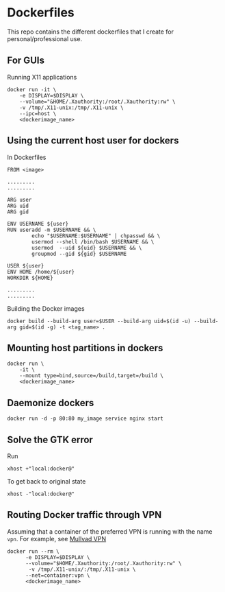 # Dockerfiles

This repo contains the different dockerfiles that I create for personal/professional use.

## For GUIs

Running X11 applications

```
docker run -it \
 	-e DISPLAY=$DISPLAY \
	--volume="&HOME/.Xauthority:/root/.Xauthority:rw" \
	-v /tmp/.X11-unix:/tmp/.X11-unix \
	--ipc=host \
	<dockerimage_name>
```

## Using the current host user for dockers

In Dockerfiles

```
FROM <image>

.........
.........

ARG user
ARG uid
ARG gid

ENV USERNAME ${user}
RUN useradd -m $USERNAME && \
        echo "$USERNAME:$USERNAME" | chpasswd && \
        usermod --shell /bin/bash $USERNAME && \
        usermod  --uid ${uid} $USERNAME && \
        groupmod --gid ${gid} $USERNAME

USER ${user}
ENV HOME /home/${user}
WORKDIR ${HOME}

.........
.........
```

Building the Docker images

```
docker build --build-arg user=$USER --build-arg uid=$(id -u) --build-arg gid=$(id -g) -t <tag_name> .
```

## Mounting host partitions in dockers

```
docker run \
	-it \
	--mount type=bind,source=/build,target=/build \
	<dockerimage_name>
```

## Daemonize dockers

```
docker run -d -p 80:80 my_image service nginx start
```

## Solve the GTK error

Run

```
xhost +"local:docker@"
```

To get back to original state

```
xhost -"local:docker@"
```

## Routing Docker traffic through VPN

Assuming that a container of the preferred VPN is running with the name `vpn`. For example, see [Mullvad VPN](https://hub.docker.com/r/xeroxmalf/mullvadvpn)

```
docker run --rm \
      -e DISPLAY=$DISPLAY \
      --volume="$HOME/.Xauthority:/root/.Xauthority:rw" \
       -v /tmp/.X11-unix/:/tmp/.X11-unix \
      --net=container:vpn \
      <dockerimage_name>
```
